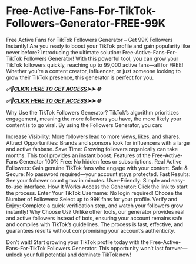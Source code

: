 # Free-Active-Fans-For-TikTok-Followers-Generator-FREE-99K

Free Active Fans for TikTok Followers Generator – Get 99K Followers Instantly!
Are you ready to boost your TikTok profile and gain popularity like never before? Introducing the ultimate solution: Free-Active-Fans-For-TikTok Followers Generator! With this powerful tool, you can grow your TikTok followers quickly, reaching up to 99,000 active fans—all for FREE! Whether you’re a content creator, influencer, or just someone looking to grow their TikTok presence, this generator is perfect for you.

***✅🎯[CLICK HERE TO GET ACCESS](https://btadeal.com/t3kf5tk/)➤➤ 🌐***

***✅🎯[CLICK HERE TO GET ACCESS](https://btadeal.com/t3kf5tk/)➤➤ 🌐***


Why Use the TikTok Followers Generator?
TikTok’s algorithm prioritizes engagement, meaning the more followers you have, the more likely your content is to go viral. By using the Followers Generator, you can:

Increase Visibility: More followers lead to more views, likes, and shares.
Attract Opportunities: Brands and sponsors look for influencers with a large and active fanbase.
Save Time: Growing followers organically can take months. This tool provides an instant boost.
Features of the Free-Active-Fans Generator
100% Free: No hidden fees or subscriptions.
Real Active Followers: Gain genuine TikTok fans who engage with your content.
Safe & Secure: No password required—your account stays protected.
Fast Results: See your follower count grow in minutes.
User-Friendly: Simple and easy-to-use interface.
How It Works
Access the Generator: Click the link to start the process.
Enter Your TikTok Username: No login required!
Choose the Number of Followers: Select up to 99K fans for your profile.
Verify and Enjoy: Complete a quick verification step, and watch your followers grow instantly!
Why Choose Us?
Unlike other tools, our generator provides real and active followers instead of bots, ensuring your account remains safe and complies with TikTok’s guidelines. The process is fast, effective, and guarantees results without compromising your account’s authenticity.

Don’t wait! Start growing your TikTok profile today with the Free-Active-Fans-For-TikTok Followers Generator. This opportunity won’t last forever—unlock your full potential and dominate TikTok now!
